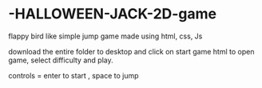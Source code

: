 # -HALLOWEEN-JACK-2D-game
flappy bird like simple jump game made using html, css, Js

download the entire folder to desktop and click on start game html to open game, select difficulty and play.

controls = 
enter to start , space to jump
